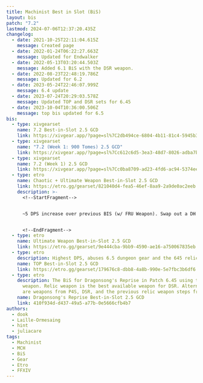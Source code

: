 ```yaml
---
title: Machinist Best in Slot (BiS)
layout: bis
patch: "7.2"
lastmod: 2024-07-06T12:37:20.435Z
changelog:
  - date: 2021-10-25T22:11:04.615Z
    message: Created page
  - date: 2022-01-24T06:22:27.663Z
    message: Updated for Endwalker
  - date: 2022-05-13T03:20:44.503Z
    message: Added 6.1 BiS with the DSR weapon.
  - date: 2022-08-23T22:48:19.786Z
    message: Updated for 6.2
  - date: 2023-05-24T22:46:07.999Z
    message: 6.4 update
  - date: 2023-07-24T20:29:03.578Z
    message: Updated TOP and DSR sets for 6.45
  - date: 2023-10-04T10:36:00.506Z
    message: top bis updated for 6.5
bis:
  - type: xivgearset
    name: 7.2 Best-in-Slot 2.5 GCD
    link: https://xivgear.app/?page=sl%7C2db494ce-6804-4b11-81c4-5945b3bdb305
  - type: xivgearset
    name: "7.2 (Week 1: 900 Tomes) 2.5 GCD"
    link: https://xivgear.app/?page=sl%7Cc612c6d5-3ea3-48d7-8026-adba7b2a4c22
  - type: xivgearset
    name: 7.2 (Week 1) 2.5 GCD
    link: https://xivgear.app/?page=sl%7Cc0ba8709-ad23-4fd6-ac94-5374ee103e9a
  - type: etro
    name: Chaotic + Ultimate Weapon Best-in-Slot 2.5 GCD
    link: https://etro.gg/gearset/821040d4-fea5-46ef-8aa9-2a9de0ac2eeb
    description: >-
      <!--StartFragment-->


      ~5 DPS increase over previous BIS (w/ FRU Weapon). Swap out a DH meld for a DET meld on the Augmented Quetzalli Ring.


      <!--EndFragment-->
  - type: etro
    name: Ultimate Weapon Best-in-Slot 2.5 GCD
    link: https://etro.gg/gearset/9e444cba-9bb9-4590-ae16-a750067835eb
  - type: etro
    description: Highest DPS, abuses 6.5 dungeon gear and the 645 relic weapon.
    name: TOP Best-in-Slot 2.5 GCD
    link: https://etro.gg/gearset/179676c8-dbb8-4a8b-990e-5e7fbc3b6df6
  - type: etro
    description: The BiS for Dragonsong's Reprise in Patch 6.45 using the Relic
      weapon. Relic weapon is the best available weapon for DSR. Alternatives
      are weapons from P4S, DSR, and the previous relic weapon steps from EW.
    name: Dragonsong's Reprise Best-in-Slot 2.5 GCD
    link: 410f934d-d437-49a5-a77b-0e5666cfb4b7
authors:
  - dook
  - Laille-Ormesaing
  - hint
  - juliacare
tags:
  - Machinist
  - MCH
  - BiS
  - Gear
  - Etro
  - FFXIV
---
```


